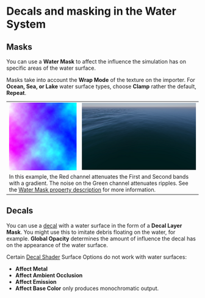 # Decals and masking in the Water System

## Masks
You can use a **Water Mask** to affect the influence the simulation has on specific areas of the water surface.

Masks take into account the **Wrap Mode** of the texture on the importer. For **Ocean, Sea, or Lake** water surface types, choose **Clamp** rather the default, **Repeat**.

<table>
<tr>
<td>
<img src="Images/WaterMask_Example-22.2.png">
</td>
<td>
<img src="Images/WaterMask_ExempleRender.PNG">
</td>
</tr>
<tr>
<td colspan="2">
In this example, the Red channel attenuates the First and Second bands with a gradient. The noise on the Green channel attenuates ripples. See the <a href="WaterSystem-Properties.md#watermask">Water Mask property description</a> for more information.
</td>
</tr>
</table>

## Decals
You can use a [decal](Decal.md) with a water surface in the form of a **Decal Layer Mask**. You might use this to imitate debris floating on the water, for example.
**Global Opacity** determines the amount of influence the decal has on the appearance of the water surface.

Certain [Decal Shader](Decal-Shader.md) Surface Options do not work with water surfaces:
* **Affect Metal**
* **Affect Ambient Occlusion**
* **Affect Emission**
* **Affect Base Color** only produces monochromatic output.
